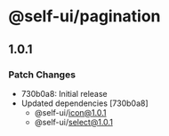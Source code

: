 # @self-ui/pagination

## 1.0.1

### Patch Changes

- 730b0a8: Initial release
- Updated dependencies [730b0a8]
  - @self-ui/icon@1.0.1
  - @self-ui/select@1.0.1
